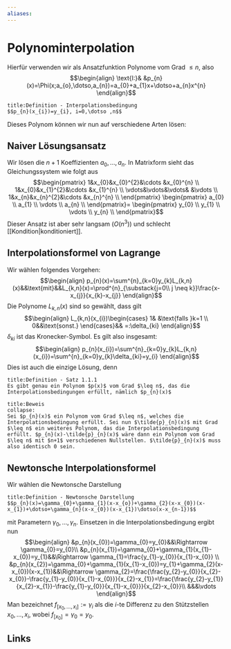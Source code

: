 ```yaml
---
aliases: 
---
```

# Polynominterpolation 
Hierfür verwenden wir als Ansatzfunktion Polynome vom Grad $\leq n$, also
$$\begin{align}
\text{I:}& &p_{n}(x)=\Phi(x;a_{o},\dotso,a_{n})=a_{0}+a_{1}x+\dotso+a_{n}x^{n}
\end{align}$$
```ad-abstract
title:Definition - Interpolationsbedingung
$$p_{n}(x_{i})=y_{i}, i=0,\dotso ,n$$
```
Dieses Polynom können wir nun auf verschiedene Arten lösen:
## Naiver Lösungsansatz
Wir lösen die $n+1$ Koeffizienten $a_{0},\dotso,a_{n}$. In Matrixform sieht das Gleichungssystem wie folgt aus
$$\begin{pmatrix}
1&x_{0}&x_{0}^{2}&\cdots &x_{0}^{n} \\
1&x_{0}&x_{1}^{2}&\cdots &x_{1}^{n} \\
\vdots&\vdots&\vdots& &\vdots \\
1&x_{n}&x_{n}^{2}&\cdots &x_{n}^{n} \\
\end{pmatrix}
\begin{pmatrix}
a_{0} \\
a_{1} \\
\vdots \\
a_{n} \\
\end{pmatrix}=
\begin{pmatrix}
y_{0} \\
y_{1} \\
\vdots \\
y_{n} \\
\end{pmatrix}$$
Dieser Ansatz ist aber sehr langsam ($O(n^{3})$) und schlecht [[Kondition|konditioniert]].
## Interpolationsformel von Lagrange
Wir wählen folgendes Vorgehen:
$$\begin{align}
p_{n}(x)=\sum^{n}_{k=0}y_{k}L_{k,n}(x)&&\text{mit}&&L_{k,n}(x)=\prod^{n}_{\substack{j=0\\ j \neq k}}\frac{x-x_{j}}{x_{k}-x_{j}}
\end{align}$$
Die Polynome $L_{k,n}(x)$ sind so gewählt, dass gilt
$$\begin{align}
L_{k,n}(x_{i})\begin{cases}
1& &\text{falls }k=1 \\
0&&\text{sonst.}
\end{cases}&& =:\delta_{ki}
\end{align}$$
$\delta_{ki}$ ist das Kronecker-Symbol.
Es gilt also insgesamt:
$$\begin{align}
p_{n}(x_{i})=\sum^{n}_{k=0}y_{k}L_{k,n}(x_{i})=\sum^{n}_{k=0}y_{k}\delta_{ki}=y_{i}
\end{align}$$
Dies ist auch die einzige Lösung, denn
```ad-abstract
title:Definition - Satz 1.1.1
Es gibt genau ein Polynom $p(x)$ vom Grad $\leq n$, das die Interpolationsbedingungen erfüllt, nämlich $p_{n}(x)$
```
```ad-abstract
title:Beweis
collapse:
Sei $p_{n}(x)$ ein Polynom vom Grad $\leq n$, welches die Interpolationsbedingung erfüllt. Sei nun $\tilde{p}_{n}(x)$ mit Grad $\leq n$ ein weiteres Polynom, das die Interpolationsbedingung erfüllt. $p_{n}(x)-\tilde{p}_{n}(x)$ wäre dann ein Polynom vom Grad $\leq n$ mit $n+1$ verschiedenen Nullstellen. $\tilde{p}_{n}(x)$ muss also identisch 0 sein.
```
## Newtonsche Interpolationsformel
Wir wählen die Newtonsche Darstellung
```ad-abstract
title:Definition - Newtonsche Darstellung
$$p_{n}(x)=\gamma_{0}+\gamma_{1}(x-x_{o})+\gamma_{2}(x-x_{0})(x-x_{1})+\dotso+\gamma_{n}(x-x_{0})(x-x_{1})\dotso(x-x_{n-1})$$
```
mit Parametern $\gamma_{0},\dotso, \gamma_{n}$. Einsetzen in die Interpolationsbedingung ergibt nun
$$\begin{align}
&p_{n}(x_{0})=\gamma_{0}=y_{0}&&\Rightarrow \gamma_{0}=y_{0}\\
&p_{n}(x_{1})=\gamma_{0}+\gamma_{1}(x_{1}-x_{0})=y_{1}&&\Rightarrow \gamma_{1}=\frac{y_{1}-y_{0}}{x_{1}-x_{0}} \\
&p_{n}(x_{2})=\gamma_{0}+\gamma_{1}(x_{1}-x_{0})=y_{1}+\gamma_{2}(x-x_{0})(x-x_{1})&&\Rightarrow \gamma_{2}=\frac{\frac{y_{2}-y_{0}}{x_{2}-x_{0}}-\frac{y_{1}-y_{0}}{x_{1}-x_{0}}}{x_{2}-x_{1}}=\frac{\frac{y_{2}-y_{1}}{x_{2}-x_{1}}-\frac{y_{1}-y_{0}}{x_{1}-x_{0}}}{x_{2}-x_{0}}\\
&&&\vdots
\end{align}$$
Man bezeichnet $f_{[x_{0},\dotso,x_{i}]}:=\gamma_{i}$ als die $i$-te Differenz zu den Stützstellen $x_{0},\dotso,x_{i}$, wobei $f_{[x_{0}]}=\gamma_{0}=y_{0}$.

## Links
